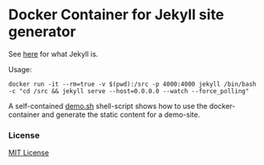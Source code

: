 # Docker Container for Jekyll site generator

See [here](https://jekyllrb.com/) for what Jekyll is.

Usage:

```
docker run -it --rm=true -v $(pwd):/src -p 4000:4000 jekyll /bin/bash -c "cd /src && jekyll serve --host=0.0.0.0 --watch --force_polling"
```

A self-contained [demo.sh](https://github.com/38leinaD/docker-jekyll/blob/master/demo.sh) shell-script shows how to use the docker-container and generate the static content for a demo-site.

### License
[MIT License](https://raw.githubusercontent.com/38leinaD/38leinaD.github.io/master/LICENSE)